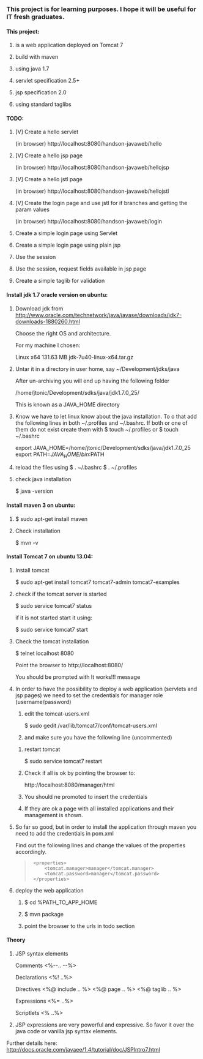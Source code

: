 ### This project is for learning purposes. I hope it will be useful for IT fresh graduates.

#### This project:

1. is a web application deployed on Tomcat 7

1. build with maven

1. using java 1.7

1. servlet specification 2.5+

1. jsp specification 2.0

1. using standard taglibs


#### TODO:

1. [V] Create a hello servlet

    (in browser) http://localhost:8080/handson-javaweb/hello

1. [V] Create a hello jsp page

    (in browser) http://localhost:8080/handson-javaweb/hellojsp

1. [V] Create a hello jstl page

    (in browser) http://localhost:8080/handson-javaweb/hellojstl

1. [V] Create the login page and use jstl for if branches and getting the param values

    (in browser) http://localhost:8080/handson-javaweb/login

1. Create a simple login page using Servlet

1. Create a simple login page using plain jsp

1. Use the session

1. Use the session, request fields available in jsp page

1. Create a simple taglib for validation


#### Install jdk 1.7 oracle version on ubuntu:

1. Download jdk from http://www.oracle.com/technetwork/java/javase/downloads/jdk7-downloads-1880260.html

    Choose the right OS and architecture.

    For my machine I chosen:

    Linux x64	131.63 MB  	jdk-7u40-linux-x64.tar.gz

1. Untar it in a directory in user home, say ~/Development/jdks/java

    After un-archiving you will end up having the following folder

    /home/jtonic/Development/sdks/java/jdk1.7.0_25/

    This is known as a JAVA_HOME directory

1. Know we have to let linux know about the java installation.
    To o that add the following lines in both ~/.profiles and ~/.bashrc. If both or one of them do not exist create them with $ touch ~/.profiles or $ touch ~/.bashrc

    export JAVA_HOME=/home/jtonic/Development/sdks/java/jdk1.7.0_25
    export PATH=$JAVA_HOME/bin:$PATH

1. reload the files using
    $ . ~/.bashrc
    $ . ~/.profiles

1. check java installation

    $ java -version

#### Install maven 3 on ubuntu:

1. $ sudo apt-get install maven

1. Check installation

    $ mvn -v

#### Install Tomcat 7 on ubuntu 13.04:

1. Install tomcat

    $ sudo apt-get install tomcat7 tomcat7-admin tomcat7-examples

1. check if the tomcat server is started

    $ sudo service tomcat7 status

    if it is not started start it using:

    $ sudo service tomcat7 start

1. Check the tomcat installation

    $ telnet localhost 8080

    Point the browser to http://localhost:8080/

    You should be prompted with It works!!! message

1. In order to have the possibility to deploy a web application (servlets and jsp pages) we need to set the credentials for manager role (username/password)

    1. edit the tomcat-users.xml
        
        $ sudo gedit /var/lib/tomcat7/conf/tomcat-users.xml

    1. and make sure you have the following line (uncommented)

      <user username="manager" password="manager" roles="manager-gui,manager-script,manager-jmx,manager-status"/>

    1. restart tomcat
    
        $ sudo service tomcat7 restart

    1. Check if all is ok by pointing the browser to:

        http://localhost:8080/manager/html

    1. You should ne promoted to insert the credentials

    1. If they are ok a page with all installed applications and their management is shown.

1. So far so good, but in order to install the application through maven you need to add the credentials in pom.xml

    Find out the following lines and change the values of the properties accordingly.

    <blockquote>

        <properties>
            <tomcat.manager>manager</tomcat.manager>
            <tomcat.password>manager</tomcat.password>
        </properties>

    </blockquote>

1. deploy the web application

    1. $ cd %PATH_TO_APP_HOME

    1. $ mvn package

    1. point the browser to the urls in todo section


#### Theory

1. JSP syntax elements

    Comments <%--.. --%>

    Declarations <%! ..%>

    Directives <%@ include .. %>  <%@ page .. %> <%@ taglib .. %>

    Expressions <%= ..%>

    Scriptlets <% ..%>

1. JSP expressions are very powerful and expressive. So favor it over the java code or vanilla jsp syntax elements.

 Further details here: http://docs.oracle.com/javaee/1.4/tutorial/doc/JSPIntro7.html



